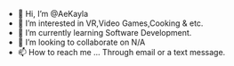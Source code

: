 - 👋 Hi, I’m @AeKayla
- 👀 I’m interested in VR,Video Games,Cooking & etc.
- 🌱 I’m currently learning Software Development.
- 💞️ I’m looking to collaborate on N/A
- 📫 How to reach me ... Through email or a text message.

<!---
AeKayla/AeKayla is a ✨ special ✨ repository because its `README.md` (this file) appears on your GitHub profile.
You can click the Preview link to take a look at your changes.
--->
